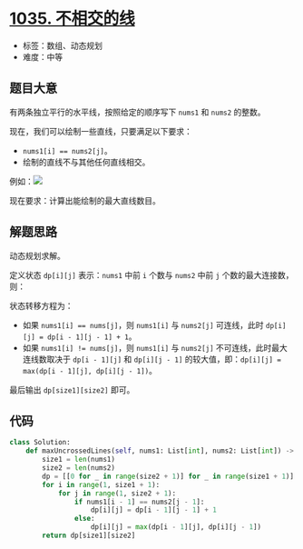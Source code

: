 # [1035. 不相交的线](https://leetcode-cn.com/problems/uncrossed-lines/)

- 标签：数组、动态规划
- 难度：中等

## 题目大意

有两条独立平行的水平线，按照给定的顺序写下 `nums1` 和 `nums2` 的整数。

现在，我们可以绘制一些直线，只要满足以下要求：

- `nums1[i] == nums2[j]`。
- 绘制的直线不与其他任何直线相交。

例如：![](https://assets.leetcode-cn.com/aliyun-lc-upload/uploads/2019/04/28/142.png)

现在要求：计算出能绘制的最大直线数目。

## 解题思路

动态规划求解。

定义状态 `dp[i][j]` 表示：`nums1` 中前 `i` 个数与 `nums2` 中前 `j` 个数的最大连接数，则：

状态转移方程为：

- 如果 `nums1[i] == nums[j]`，则 `nums1[i]` 与 `nums2[j]` 可连线，此时 `dp[i][j] = dp[i - 1][j - 1] + 1`。
- 如果 `nums1[i] != nums[j]`，则 `nums1[i]` 与 `nums2[j]` 不可连线，此时最大连线数取决于 `dp[i - 1][j]` 和 `dp[i][j - 1]` 的较大值，即：`dp[i][j] = max(dp[i - 1][j], dp[i][j - 1])`。

最后输出 `dp[size1][size2]` 即可。

## 代码

```Python
class Solution:
    def maxUncrossedLines(self, nums1: List[int], nums2: List[int]) -> int:
        size1 = len(nums1)
        size2 = len(nums2)
        dp = [[0 for _ in range(size2 + 1)] for _ in range(size1 + 1)]
        for i in range(1, size1 + 1):
            for j in range(1, size2 + 1):
                if nums1[i - 1] == nums2[j - 1]:
                    dp[i][j] = dp[i - 1][j - 1] + 1
                else:
                    dp[i][j] = max(dp[i - 1][j], dp[i][j - 1])
        return dp[size1][size2]
```

